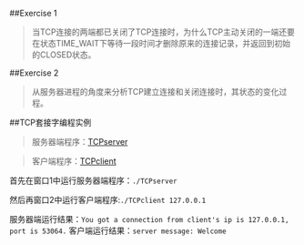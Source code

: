 ##Exercise 1
> 当TCP连接的两端都已关闭了TCP连接时，为什么TCP主动关闭的一端还要在状态TIME_WAIT下等待一段时间才删除原来的连接记录，并返回到初始的CLOSED状态。

##Exercise 2
> 从服务器进程的角度来分析TCP建立连接和关闭连接时，其状态的变化过程。

##TCP套接字编程实例
>服务器端程序：[TCPserver](ch01/TCPserver.c)

>客户端程序：[TCPclient](ch01/TCPclient.c)

首先在窗口1中运行服务器端程序：`./TCPserver`

然后再窗口2中运行客户端程序:`./TCPclient 127.0.0.1`

服务器端运行结果：`You got a connection from client's ip is 127.0.0.1, port is 53064.`
客户端运行结果：`server message: Welcome`